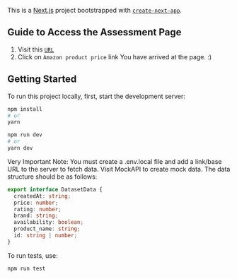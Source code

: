 This is a [Next.js](https://nextjs.org/) project bootstrapped with [`create-next-app`](https://github.com/vercel/next.js/tree/canary/packages/create-next-app).

## Guide to Access the Assessment Page

1. Visit this [`URL`](https://grepsr-eight.vercel.app/dataset)
2. Click on `Amazon product price` link
   You have arrived at the page. :)

## Getting Started

To run this project locally, first, start the development server:

```bash
npm install
# or
yarn
```

```bash
npm run dev
# or
yarn dev
```

Very Important Note: You must create a .env.local file and add a link/base URL to the server to fetch data. Visit MockAPI to create mock data. The data structure should be as follows:

```ts
export interface DatasetData {
  createdAt: string;
  price: number;
  rating: number;
  brand: string;
  availability: boolean;
  product_name: string;
  id: string | number;
}
```

To run tests, use:

```bash
npm run test
```
